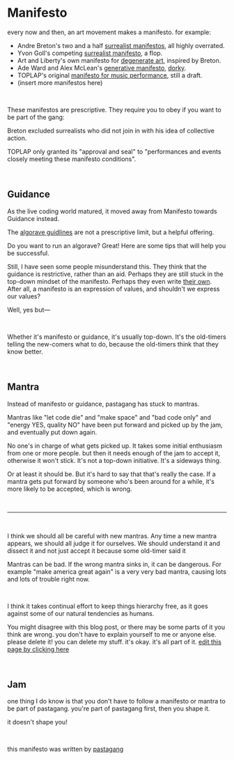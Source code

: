 # Manifesto

every now and then, an art movement makes a manifesto. for example:

- Andre Breton's two and a half [surrealist manifestos](https://ia802807.us.archive.org/20/items/andrebretonmanifestoesofsurrealism/Andre%20Breton%20-%20Manifestoes%20of%20Surrealism.pdf), all highly overrated.
- Yvon Goll's competing [surrealist manifesto](https://bluemountain.princeton.edu/bluemtn/cgi-bin/bluemtn?a=d&d=bmtnaaj19241001-01&e=-------en-20--1--txt-txIN-------#), a flop.
- Art and Liberty's own manifesto for [degenerate art](https://www.tate.org.uk/tate-etc/issue-41-autumn-2017/surrealism-egypt-long-live-degenerate-art-clare-davies), inspired by Breton.
- Ade Ward and Alex McLean's [generative manifesto](https://slab.org/2015/07/28/the-generative-manifesto-august-2000/), [dorky](https://post.lurk.org/@yaxu/114063778085438570).
- TOPLAP's original [manifesto for music performance](https://tidalcycles.org/docs/around_tidal/toplap_manifesto/), still a draft.
- (insert more manifestos here)

<br>

These manifestos are prescriptive. They require you to obey if you want to be part of the gang:

Breton excluded surrealists who did not join in with his idea of collective action. 

TOPLAP only granted its "approval and seal" to "performances and events closely meeting these manifesto conditions".

<br>

## Guidance

As the live coding world matured, it moved away from Manifesto towards Guidance instead.

The [algorave guidlines](https://github.com/Algorave/guidelines/blob/master/README_en.md) are not a prescriptive limit, but a helpful offering.

Do you want to run an algorave? Great! Here are some tips that will help you be successful.

Still, I have seen some people misunderstand this. They think that the guidance is restrictive, rather than an aid. Perhaps they are still stuck in the top-down mindset of the manifesto. Perhaps they even write [their own](https://mastodon.social/@fakedac/114048413663098460). After all, a manifesto is an expression of values, and shouldn't we express our values?

Well, yes but—

<br>

Whether it's manifesto or guidance, it's usually top-down. It's the old-timers telling the new-comers what to do, because the old-timers think that they know better.

<br>

## Mantra

Instead of manifesto or guidance, pastagang has stuck to mantras.

Mantras like "let code die" and "make space" and "bad code only" and "energy YES, quality NO" have been put forward and picked up by the jam, and eventually put down again. 

No one's in charge of what gets picked up. It takes some initial enthusiasm from one or more people. but then it needs enough of the jam to accept it, otherwise it won't stick. It's not a top-down initiative. It's a sideways thing. 

Or at least it should be. But it's hard to say that that's really the case. If a mantra gets put forward by someone who's been around for a while, it's more likely to be accepted, which is wrong.

<br>

<hr>

<br>

I think we should all be careful with new mantras. Any time a new mantra appears, we should all judge it for ourselves. We should understand it and dissect it and not just accept it because some old-timer said it

Mantras can be bad. If the wrong mantra sinks in, it can be dangerous. For example "make america great again" is a very very bad mantra, causing lots and lots of trouble right now.

<br>

I think it takes continual effort to keep things hierarchy free, as it goes against some of our natural tendencies as humans. 

You might disagree with this blog post, or there may be some parts of it you think are wrong. you don't have to explain yourself to me or anyone else. please delete it! you can delete my stuff. it's okay. it's all part of it. [edit this page by clicking here](https://github.com/pastagang/pastagang/edit/main/blog/manifesto/readme.md)

<br>

## Jam 

one thing I do know is that you don't have to follow a manifesto or mantra to be part of pastagang. you're part of pastagang first, then you shape it.

it doesn't shape you!

<br>

this manifesto was written by [pastagang](/)




